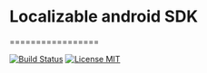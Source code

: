 

# Localizable android SDK

=================

[![Build Status](https://travis-ci.org/localizable/android-sdk.svg?branch=master)](https://travis-ci.org/localizable/android-sdk)
[![License MIT](https://img.shields.io/badge/license-MIT-green.svg?style=flat)]()
